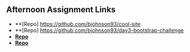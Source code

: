## Afternoon Assignment Links

* **[Repo] https://github.com/bjohnson93/cool-site
* **[Repo] https://github.com/bjohnson93/day3-bootstrap-challenge
* **[Repo](https://github.com/bjohnson93/<ASSIGNMENT_REPO>)**
* **[Repo](https://github.com/bjohnson93/<ASSIGNMENT_REPO>)**
